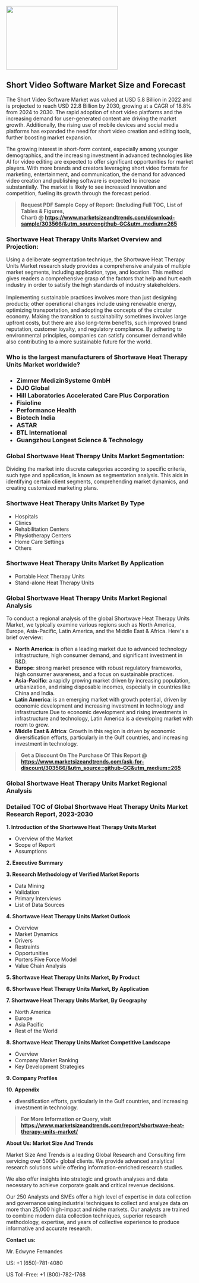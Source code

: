 <p><img class="alignnone size-medium wp-image-20088" src="https://ffe5etoiles.com/wp-content/uploads/2024/12/MST1-300x171.png" alt="" width="300" height="171" /></p><h2>Short Video Software Market Size and Forecast</h2><p>The Short Video Software Market was valued at USD 5.8 Billion in 2022 and is projected to reach USD 22.8 Billion by 2030, growing at a CAGR of 18.8% from 2024 to 2030. The rapid adoption of short video platforms and the increasing demand for user-generated content are driving the market growth. Additionally, the rising use of mobile devices and social media platforms has expanded the need for short video creation and editing tools, further boosting market expansion.</p><p>The growing interest in short-form content, especially among younger demographics, and the increasing investment in advanced technologies like AI for video editing are expected to offer significant opportunities for market players. With more brands and creators leveraging short video formats for marketing, entertainment, and communication, the demand for advanced video creation and publishing software is expected to increase substantially. The market is likely to see increased innovation and competition, fueling its growth through the forecast period.</p></p><blockquote id="" class=""><strong>Request PDF Sample Copy of Report: (Including Full TOC, List of Tables &amp; Figures, Chart)&nbsp;@&nbsp;<strong><a href="https://www.marketsizeandtrends.com/download-sample/303566/&utm_source=github-GC&utm_medium=265" target="_blank">https://www.marketsizeandtrends.com/download-sample/303566/&utm_source=github-GC&utm_medium=265</a></strong></strong></blockquote><h3 id="" class="">Shortwave Heat Therapy Units Market&nbsp;Overview and Projection:</h3><p id="" class="">Using a deliberate segmentation technique, the Shortwave Heat Therapy Units Market research study provides a comprehensive analysis of multiple market segments, including application, type, and location. This method gives readers a comprehensive grasp of the factors that help and hurt each industry in order to satisfy the high standards of industry stakeholders. <br /> <br />Implementing sustainable practices involves more than just designing products; other operational changes include using renewable energy, optimizing transportation, and adopting the concepts of the circular economy. Making the transition to sustainability sometimes involves large upfront costs, but there are also long-term benefits, such improved brand reputation, customer loyalty, and regulatory compliance. By adhering to environmental principles, companies can satisfy consumer demand while also contributing to a more sustainable future for the world.</p><h3 id="" class="">Who is the largest manufacturers of&nbsp;Shortwave Heat Therapy Units Market worldwide?</h3><h3 class=""><p><ul><li>Zimmer MedizinSysteme GmbH </li><li> DJO Global </li><li> Hill Laboratories Accelerated Care Plus Corporation </li><li> Fisioline </li><li> Performance Health </li><li> Biotech India </li><li> ASTAR </li><li> BTL International </li><li> Guangzhou Longest Science & Technology</li></ul></p></h3><h3 id="" class="">Global&nbsp;Shortwave Heat Therapy Units Market Segmentation:</h3><p id="" class="">Dividing the market into discrete categories according to specific criteria, such type and application, is known as segmentation analysis. This aids in identifying certain client segments, comprehending market dynamics, and creating customized marketing plans.</p><h3 id="" class="">Shortwave Heat Therapy Units Market&nbsp;By Type</h3><p><p><ul><li>Hospitals</li><li> Clinics</li><li> Rehabilitation Centers</li><li> Physiotherapy Centers</li><li> Home Care Settings</li><li> Others</p></li></ul></p></p><h3 id="" class="">Shortwave Heat Therapy Units Market&nbsp;By Application</h3><p class=""><p><ul><li>Portable Heat Therapy Units</li><li> Stand-alone Heat Therapy Units</li></ul></p></p><h3 id="" class="">Global Shortwave Heat Therapy Units Market Regional Analysis</h3><p id="" class="">To conduct a regional analysis of the global Shortwave Heat Therapy Units Market, we typically examine various regions such as North America, Europe, Asia-Pacific, Latin America, and the Middle East &amp; Africa. Here's a brief overview:</p><ul><li><strong>North America</strong>: is often a leading market due to advanced technology infrastructure, high consumer demand, and significant investment in R&amp;D.</li><li><strong>Europe</strong>: strong market presence with robust regulatory frameworks, high consumer awareness, and a focus on sustainable practices.</li><li><strong>Asia-Pacific</strong>: a rapidly growing market driven by increasing population, urbanization, and rising disposable incomes, especially in countries like China and India.</li><li><strong>Latin America</strong>: is an emerging market with growth potential, driven by economic development and increasing investment in technology and infrastructure.Due to economic development and rising investments in infrastructure and technology, Latin America is a developing market with room to grow.</li><li><strong>Middle East &amp; Africa</strong>: Growth in this region is driven by economic diversification efforts, particularly in the Gulf countries, and increasing investment in technology.</li></ul><blockquote id="" class=""><strong>Get a Discount On The Purchase Of This Report @ <strong><a href="https://www.marketsizeandtrends.com/ask-for-discount/303566/&utm_source=github-GC&utm_medium=265" target="_blank">https://www.marketsizeandtrends.com/ask-for-discount/303566/&utm_source=github-GC&utm_medium=265</a></strong></strong></blockquote><h3 id="" class="">Global Shortwave Heat Therapy Units Market Regional Analysis</h3><h3 id="" class="">Detailed TOC of Global Shortwave Heat Therapy Units Market Research Report, 2023-2030</h3><p id="" class=""><strong>1. Introduction of the Shortwave Heat Therapy Units Market</strong></p><ul><li>Overview of the Market</li><li>Scope of Report</li><li>Assumptions</li></ul><p id="" class=""><strong>2. Executive Summary</strong></p><p id="" class=""><strong>3. Research Methodology of Verified Market Reports</strong></p><ul><li>Data Mining</li><li>Validation</li><li>Primary Interviews</li><li>List of Data Sources</li></ul><p id="" class=""><strong>4. Shortwave Heat Therapy Units Market Outlook</strong></p><ul><li>Overview</li><li>Market Dynamics</li><li>Drivers</li><li>Restraints</li><li>Opportunities</li><li>Porters Five Force Model</li><li>Value Chain Analysis</li></ul><p id="" class=""><strong>5. Shortwave Heat Therapy Units Market, By Product</strong></p><p id="" class=""><strong>6. Shortwave Heat Therapy Units Market, By Application</strong></p><p id="" class=""><strong>7. Shortwave Heat Therapy Units Market, By Geography</strong></p><ul><li>North America</li><li>Europe</li><li>Asia Pacific</li><li>Rest of the World</li></ul><p id="" class=""><strong>8. Shortwave Heat Therapy Units Market Competitive Landscape</strong></p><ul><li>Overview</li><li>Company Market Ranking</li><li>Key Development Strategies</li></ul><p id="" class=""><strong>9. Company Profiles</strong></p><p id="" class=""><strong>10. Appendix</strong></p><ul><li>diversification efforts, particularly in the Gulf countries, and increasing investment in technology.</li></ul><blockquote id="" class=""><strong>For More Information or Query, visit <strong><strong><a href="https://www.marketsizeandtrends.com/report/shortwave-heat-therapy-units-market/" target="_blank">https://www.marketsizeandtrends.com/report/shortwave-heat-therapy-units-market/</a></strong></strong></strong></blockquote><p id="" class=""><strong>About Us: Market Size And Trends</strong></p><p id="" class="">Market Size And Trends is a leading Global Research and Consulting firm servicing over 5000+ global clients. We provide advanced analytical research solutions while offering information-enriched research studies.</p><p id="" class="">We also offer insights into strategic and growth analyses and data necessary to achieve corporate goals and critical revenue decisions.</p><p id="" class="">Our 250 Analysts and SMEs offer a high level of expertise in data collection and governance using industrial techniques to collect and analyze data on more than 25,000 high-impact and niche markets. Our analysts are trained to combine modern data collection techniques, superior research methodology, expertise, and years of collective experience to produce informative and accurate research.</p><p id="" class=""><strong>Contact us:</strong></p><p id="" class="">Mr. Edwyne Fernandes</p><p id="" class="">US: +1 (650)-781-4080</p><p id="" class="">US Toll-Free: +1 (800)-782-1768</p>
